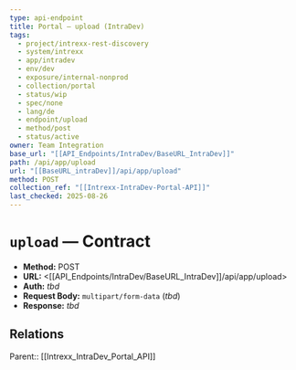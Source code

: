 ```yaml
---
type: api-endpoint
title: Portal — upload (IntraDev)
tags:
  - project/intrexx-rest-discovery
  - system/intrexx
  - app/intradev
  - env/dev
  - exposure/internal-nonprod
  - collection/portal
  - status/wip
  - spec/none
  - lang/de
  - endpoint/upload
  - method/post
  - status/active
owner: Team Integration
base_url: "[[API_Endpoints/IntraDev/BaseURL_IntraDev]]"
path: /api/app/upload
url: "[[BaseURL_intraDev]]/api/app/upload"
method: POST
collection_ref: "[[Intrexx-IntraDev-Portal-API]]"
last_checked: 2025-08-26
---
```


# `upload` — Contract
- **Method:** POST  
- **URL:** <[[API_Endpoints/IntraDev/BaseURL_IntraDev]]/api/app/upload>  
- **Auth:** _tbd_  
- **Request Body:** `multipart/form-data` (_tbd_)  
- **Response:** _tbd_

## Relations
Parent:: [[Intrexx_IntraDev_Portal_API]]
